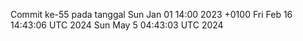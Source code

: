 Commit ke-55 pada tanggal Sun Jan 01 14:00 2023 +0100
Fri Feb 16 14:43:06 UTC 2024
Sun May  5 04:43:03 UTC 2024
